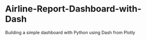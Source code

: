 # Airline-Report-Dashboard-with-Dash
Building a simple dashboard with Python using Dash from Plotly   
